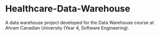 # Healthcare-Data-Warehouse
A data warehouse project developed for the Data Warehouse course at Ahram Canadian University (Year 4, Software Engineering).
